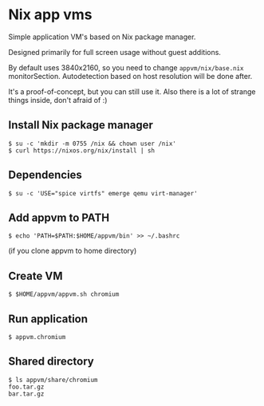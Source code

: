 # Nix app vms

Simple application VM's based on Nix package manager.

Designed primarily for full screen usage without guest additions.

By default uses 3840x2160, so you need to change `appvm/nix/base.nix` monitorSection. Autodetection based on host resolution will be done after.

It's a proof-of-concept, but you can still use it. Also there is a lot of strange things inside, don't afraid of :)

## Install Nix package manager

    $ su -c 'mkdir -m 0755 /nix && chown user /nix'
    $ curl https://nixos.org/nix/install | sh

## Dependencies

    $ su -c 'USE="spice virtfs" emerge qemu virt-manager'

## Add appvm to PATH

    $ echo 'PATH=$PATH:$HOME/appvm/bin' >> ~/.bashrc

(if you clone appvm to home directory)

## Create VM

    $ $HOME/appvm/appvm.sh chromium

## Run application

    $ appvm.chromium

## Shared directory

    $ ls appvm/share/chromium
    foo.tar.gz
    bar.tar.gz
